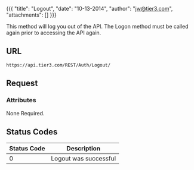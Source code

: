 {{{
  "title": "Logout",
  "date": "10-13-2014",
  "author": "jw@tier3.com",
  "attachments": []
}}}

This method will log you out of the API. The Logon method must be called again prior to accessing the API again.

## URL

    https://api.tier3.com/REST/Auth/Logout/

## Request
### Attributes

None Required.

## Status Codes
<table>
    <thead>
  <tr>
    <th>Status Code</th>
    <th>Description</th>
  </tr>
  </thead>
  <tbody>
    <tr>
      <td>0</td>
      <td>Logout was successful</td>
    </tr>
  </tbody>
</table>